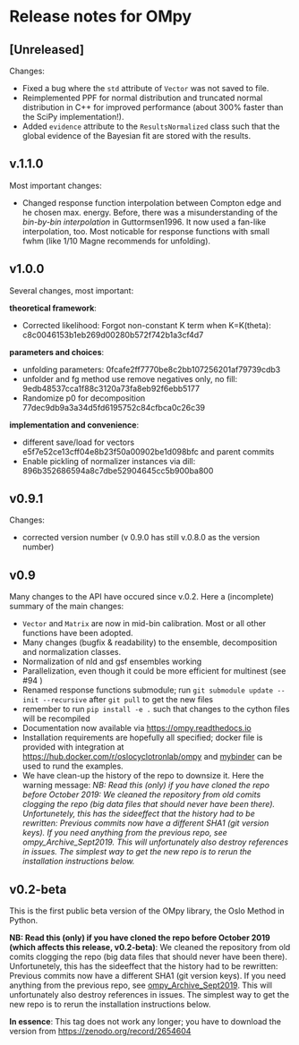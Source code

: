 # Release notes for OMpy

## [Unreleased]
Changes:
- Fixed a bug where the `std` attribute of `Vector` was not saved to file.
- Reimplemented PPF for normal distribution and truncated normal distribution in C++ for improved performance (about 300% faster than the SciPy implementation!).
- Added `evidence` attribute to the `ResultsNormalized` class such that the global evidence of the Bayesian fit
  are stored with the results.

## v.1.1.0
Most important changes:
- Changed response function interpolation between Compton edge and he chosen max. energy. Before, there was a 
  misunderstanding of the *bin-by-bin interpolation* in Guttormsen1996. It now used a fan-like interpolation,
  too. Most noticable for response functions with small fwhm (like 1/10 Magne recommends for unfolding). 

## v1.0.0
Several changes, most important:

**theoretical framework**:
- Corrected likelihood: Forgot non-constant K term when K=K(theta): c8c0046153b1eb269d00280b572f742b1a3cf4d7

**parameters and choices**:
- unfolding parameters: 0fcafe2ff7770be8c2bb107256201af79739cdb3
- unfolder and fg method use remove negatives only, no fill: 9edb48537cca1f88c3120a73fa8eb92f6ebb5177
- Randomize p0 for decomposition 77dec9db9a3a34d5fd6195752c84cfbca0c26c39

**implementation and convenience**:
- different save/load for vectors e5f7e52ce13cff04e8b23f50a00902be1d098bfc and parent commits
- Enable pickling of normalizer instances via dill: 896b352686594a8c7dbe52904645cc5b900ba800


## v0.9.1
Changes:

- corrected version number
(v 0.9.0 has still v.0.8.0 as the version number)

## v0.9
Many changes to the API have occured since v.0.2. Here a (incomplete) summary of the main changes:

- `Vector` and `Matrix` are now in mid-bin calibration. Most or all other functions have been adopted.
- Many changes (bugfix & readability) to the ensemble, decomposition and normalization classes.
- Normalization of nld and gsf ensembles working
- Parallelization, even though it could be more efficient for multinest (see #94 )
- Renamed response functions submodule; run `git submodule update --init --recursive` after `git pull` to get the new files 
- remember to run `pip install -e .` such that changes to the cython files will be recompiled
- Documentation now available via https://ompy.readthedocs.io
- Installation requirements are hopefully all specified; docker file is provided with integration at https://hub.docker.com/r/oslocyclotronlab/ompy and [mybinder](https://mybinder.org/v2/gh/oslocyclotronlab/ompy/master?filepath=ompy%2Fnotebooks%2Fgetting_started.ipynb) can be used to rund the examples.
- We have clean-up the history of the repo to downsize it. 
  Here the warning message: *NB: Read this (only) if you have cloned the repo before October 2019: We cleaned the repository from old comits clogging the repo (big data files that should never have been there). Unfortunetely, this has the sideeffect that the history had to be rewritten: Previous commits now have a different SHA1 (git version keys). If you need anything from the previous repo, see ompy_Archive_Sept2019. This will unfortunately also destroy references in issues. The simplest way to get the new repo is to rerun the installation instructions below.*

## v0.2-beta
This is the first public beta version of the OMpy library, the Oslo Method in Python.

**NB: Read this (only) if you have cloned the repo before October 2019 (which affects this release, v0.2-beta)**: 
We cleaned the repository from old comits clogging the repo (big data files that should never have been there). Unfortunetely, this has the sideeffect that the history had to be rewritten: Previous commits now have a different SHA1 (git version keys). If you need anything from the previous repo, see [ompy_Archive_Sept2019](https://github.com/oslocyclotronlab/ompy_Archive_Sept2019). This will unfortunately also destroy references in issues. The simplest way to get the new repo is to rerun the installation instructions below.

**In essence**: This tag does not work any longer; you have to download the version from https://zenodo.org/record/2654604
